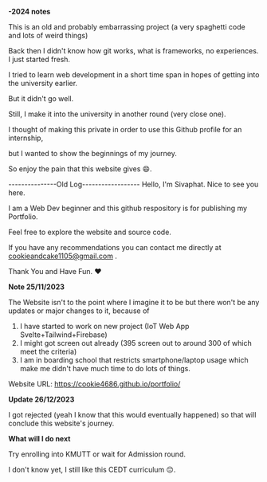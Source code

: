 **-2024 notes**

This is an old and probably embarrassing project (a very spaghetti code and lots of weird things)

Back then I didn't know how git works, what is frameworks, no experiences. I just started fresh.

I tried to learn web development in a short time span in hopes of getting into the university earlier.

But it didn't go well.


Still, I make it into the university in another round (very close one).

I thought of making this private in order to use this Github profile for an internship,

but I wanted to show the beginnings of my journey.

So enjoy the pain that this website gives 😄.

---------------Old Log------------------
Hello, I'm Sivaphat. Nice to see you here.

I am a Web Dev beginner and this github respository is for publishing my Portfolio.

Feel free to explore the website and source code.

If you have any recommendations you can contact me directly at cookieandcake1105@gmail.com .

Thank You and Have Fun. ♥

**Note 25/11/2023**

The Website isn't to the point where I imagine it to be but there won't be any updates or major changes to it, because of
1. I have started to work on new project (IoT Web App Svelte+Tailwind+Firebase)
2. I might got screen out already (395 screen out to around 300 of which meet the criteria)
3. I am in boarding school that restricts smartphone/laptop usage which make me didn't have much time to do lots of things.

Website URL: https://cookie4686.github.io/portfolio/

**Update 26/12/2023**

I got rejected (yeah I know that this would eventually happened) so that will conclude this website's journey.

**What will I do next**

Try enrolling into KMUTT or wait for Admission round.

I don't know yet, I still like this CEDT curriculum 😔.
